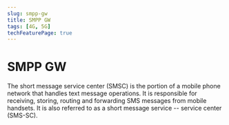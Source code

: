 ```yaml
---
slug: smpp-gw
title: SMPP GW
tags: [4G, 5G]
techFeaturePage: true
---
```


# SMPP GW

The short message service center (SMSC) is the portion of a mobile phone network that handles text message operations. It is responsible for receiving, storing, routing and forwarding SMS messages from mobile handsets. It is also referred to as a short message service -- service center (SMS-SC).

